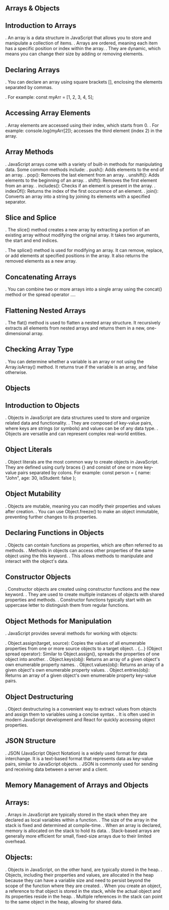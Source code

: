 ## Arrays & Objects

## Introduction to Arrays

. An array is a data structure in JavaScript that allows you to store and manipulate a collection of items.
. Arrays are ordered, meaning each item has a specific position or index within the array.
. They are dynamic, which means you can change their size by adding or removing elements.

## Declaring Arrays

. You can declare an array using square brackets [], enclosing the elements separated by commas.

. For example: const myArr = [1, 2, 3, 4, 5];

## Accessing Array Elements

. Array elements are accessed using their index, which starts from 0.
. For example: console.log(myArr[2]); accesses the third element (index 2) in the array.

## Array Methods

. JavaScript arrays come with a variety of built-in methods for manipulating data. Some common methods include:
. push(): Adds elements to the end of an array.
. pop(): Removes the last element from an array.
. unshift(): Adds elements to the beginning of an array.
. shift(): Removes the first element from an array.
. includes(): Checks if an element is present in the array.
. indexOf(): Returns the index of the first occurrence of an element.
. join(): Converts an array into a string by joining its elements with a specified separator.

## Slice and Splice

. The slice() method creates a new array by extracting a portion of an existing array without modifying the original array. It takes two arguments, the start and end indices.

. The splice() method is used for modifying an array. It can remove, replace, or add elements at specified positions in the array. It also returns the removed elements as a new array.

## Concatenating Arrays
. You can combine two or more arrays into a single array using the concat() method or the spread operator ....

## Flattening Nested Arrays
. The flat() method is used to flatten a nested array structure. It recursively extracts all elements from nested arrays and returns them in a new, one-dimensional array.

## Checking Array Type
. You can determine whether a variable is an array or not using the Array.isArray() method. It returns true if the variable is an array, and false otherwise.

## Objects

## Introduction to Objects

. Objects in JavaScript are data structures used to store and organize related data and functionality.
. They are composed of key-value pairs, where keys are strings (or symbols) and values can be of any data type.
. Objects are versatile and can represent complex real-world entities.

## Object Literals

. Object literals are the most common way to create objects in JavaScript.
They are defined using curly braces {} and consist of one or more key-value pairs separated by colons.
For example:
const person = {
  name: "John",
  age: 30,
  isStudent: false
};

## Object Mutability

. Objects are mutable, meaning you can modify their properties and values after creation.
. You can use Object.freeze() to make an object immutable, preventing further changes to its properties.

## Declaring Functions in Objects

. Objects can contain functions as properties, which are often referred to as methods.
. Methods in objects can access other properties of the same object using the this keyword.
. This allows methods to manipulate and interact with the object's data.

## Constructor Objects

. Constructor objects are created using constructor functions and the new keyword.
. They are used to create multiple instances of objects with shared properties and methods.
. Constructor functions typically start with an uppercase letter to distinguish them from regular functions.

## Object Methods for Manipulation

. JavaScript provides several methods for working with objects:

. Object.assign(target, source): Copies the values of all enumerable properties from one or more source objects to a target object.
. {...} (Object spread operator): Similar to Object.assign(), spreads the properties of one object into another.
. Object.keys(obj): Returns an array of a given object's own enumerable property names.
. Object.values(obj): Returns an array of a given object's own enumerable property values.
. Object.entries(obj): Returns an array of a given object's own enumerable property key-value pairs.

## Object Destructuring

. Object destructuring is a convenient way to extract values from objects and assign them to variables using a concise syntax.
. It is often used in modern JavaScript development and React for quickly accessing object properties.

## JSON Structure

. JSON (JavaScript Object Notation) is a widely used format for data interchange.
It is a text-based format that represents data as key-value pairs, similar to JavaScript objects.
. JSON is commonly used for sending and receiving data between a server and a client.

## Memory Management of Arrays and Objects

## Arrays:

. Arrays in JavaScript are typically stored in the stack when they are declared as local variables within a function.
. The size of the array in the stack is fixed and determined at compile-time.
. When an array is declared, memory is allocated on the stack to hold its data.
. Stack-based arrays are generally more efficient for small, fixed-size arrays due to their limited overhead.

## Objects:

. Objects in JavaScript, on the other hand, are typically stored in the heap.
. Objects, including their properties and values, are allocated in the heap because they can have a variable size and need to persist beyond the scope of the function where they are created.
. When you create an object, a reference to that object is stored in the stack, while the actual object and its properties reside in the heap.
. Multiple references in the stack can point to the same object in the heap, allowing for shared data.